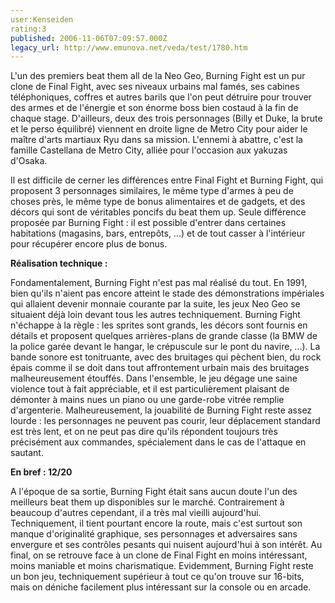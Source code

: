 ```yaml
---
user:Kenseiden
rating:3
published: 2006-11-06T07:09:57.000Z
legacy_url: http://www.emunova.net/veda/test/1780.htm
---
```

L'un des premiers beat them all de la Neo Geo, Burning Fight est un pur clone de Final Fight, avec ses niveaux urbains mal famés, ses cabines téléphoniques, coffres et autres barils que l'on peut détruire pour trouver des armes et de l'énergie et son énorme boss bien costaud à la fin de chaque stage. D'ailleurs, deux des trois personnages (Billy et Duke, la brute et le perso équilibré) viennent en droite ligne de Metro City pour aider le maître d'arts martiaux Ryu dans sa mission. L'ennemi à abattre, c'est la famille Castellana de Metro City, alliée pour l'occasion aux yakuzas d'Osaka.  

  

Il est difficile de cerner les différences entre Final Fight et Burning Fight, qui proposent 3 personnages similaires, le même type d'armes à peu de choses près, le même type de bonus alimentaires et de gadgets, et des décors qui sont de véritables poncifs du beat them up. Seule différence proposée par Burning Fight : il est possible d'entrer dans certaines habitations (magasins, bars, entrepôts, ...) et de tout casser à l'intérieur pour récupérer encore plus de bonus.  

  

**Réalisation technique :**  

Fondamentalement, Burning Fight n'est pas mal réalisé du tout. En 1991, bien qu'ils n'aient pas encore atteint le stade des démonstrations impériales qui allaient devenir monnaie courante par la suite, les jeux Neo Geo se situaient déjà loin devant tous les autres techniquement. Burning Fight n'échappe à la règle : les sprites sont grands, les décors sont fournis en détails et proposent quelques arrières-plans de grande classe (la BMW de la police garée devant le hangar, le crépuscule sur le pont du navire, ...). La bande sonore est tonitruante, avec des bruitages qui pèchent bien, du rock épais comme il se doit dans tout affrontement urbain mais des bruitages malheureusement étouffés. Dans l'ensemble, le jeu dégage une saine violence tout à fait appréciable, et il est particulièrement plaisant de démonter à mains nues un piano ou une garde-robe vitrée remplie d'argenterie. Malheureusement, la jouabilité de Burning Fight reste assez lourde : les personnages ne peuvent pas courir, leur déplacement standard est très lent, et on ne peut pas dire qu'ils répondent toujours très précisément aux commandes, spécialement dans le cas de l'attaque en sautant.  

  

**En bref : 12/20**  

A l'époque de sa sortie, Burning Fight était sans aucun doute l'un des meilleurs beat them up disponibles sur le marché. Contrairement à beaucoup d'autres cependant, il a très mal vieilli aujourd'hui. Techniquement, il tient pourtant encore la route, mais c'est surtout son manque d'originalité graphique, ses personnages et adversaires sans envergure et ses contrôles pesants qui nuisent aujourd'hui à son intérêt. Au final, on se retrouve face à un clone de Final Fight en moins intéressant, moins maniable et moins charismatique. Evidemment, Burning Fight reste un bon jeu, techniquement supérieur à tout ce qu'on trouve sur 16-bits, mais on déniche facilement plus intéressant sur la console ou en arcade.